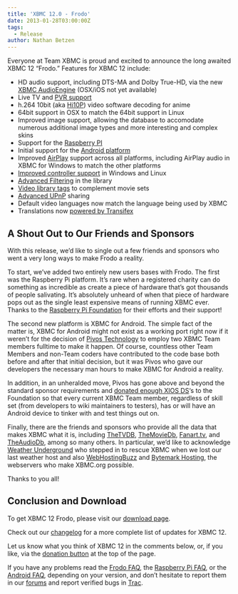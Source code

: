 ```yaml
---
title: 'XBMC 12.0 - Frodo'
date: 2013-01-28T03:00:00Z
tags:
  - Release
author: Nathan Betzen
---
```

Everyone at Team XBMC is proud and excited to announce the long awaited XBMC 12 “Frodo.” Features for XBMC 12 include:

 
 * HD audio support, including DTS-MA and Dolby True-HD, via the new [XBMC AudioEngine](https://kodi.wiki/view/AudioEngine "XBMC AudioEngine") (OSX/iOS not yet available)
 * Live TV and [PVR support](https://kodi.wiki/view/PVR "XBMC PVR Setup Guide")
 * h.264 10bit (aka [Hi10P](https://kodi.wiki/view/Hi10P)) video software decoding for anime
 * 64bit support in OSX to match the 64bit support in Linux
 * Improved image support, allowing the database to accomodate numerous additional image types and more interesting and complex skins
 * Support for the [Raspberry PI](https://kodi.wiki/view/Raspberry_Pi/FAQ)
 * Initial support for the [Android platform](https://kodi.wiki/view/XBMC_for_Android_specific_FAQ "XBMC for Android FAQ")
 * Improved [AirPlay](https://kodi.wiki/view/AirPlay) support across all platforms, including AirPlay audio in XBMC for Windows to match the other platforms
 * [Improved controller support](https://kodi.wiki/view/Xbox_360_Wireless_Controller_for_Windows "Xbox 360 controller support for XBMC wiki") in Windows and Linux
 * [Advanced Filtering](https://kodi.wiki/view/Advanced_Library_Filtering "Advanced Filtering") in the library
 * [Video library tags](https://kodi.wiki/view/Video_library_tags "Video library tags") to complement movie sets
 * [Advanced UPnP](https://kodi.wiki/view/HOW-TO:Share_libraries_using_UPnP "How to share libraries using UPnP") sharing
 * Default video languages now match the language being used by XBMC
 * Translations now [powered by Transifex](https://kodi.wiki/blittan/2012/10/30/dear-addon-and-skin-developers/ "Transifex Announcement")
 
 A Shout Out to Our Friends and Sponsors
---------------------------------------

 With this release, we’d like to single out a few friends and sponsors who went a very long ways to make Frodo a reality.

 To start, we’ve added two entirely new users bases with Frodo. The first was the Raspberry Pi platform. It’s rare when a registered charity can do something as incredible as create a piece of hardware that’s got thousands of people salivating. It’s absolutely unheard of when that piece of hardware pops out as the single least expensive means of running XBMC ever. Thanks to the [Raspberry Pi Foundation](https://www.raspberrypi.org/about/ "The Raspberry Pi Foundation") for their efforts and their support!

 The second new platform is XBMC for Android. The simple fact of the matter is, XBMC for Android might not exist as a working port right now if it weren’t for the decision of [Pivos Technology](https://www.pivosgroup.com/ "Pivos Technology") to employ two XBMC Team members fulltime to make it happen. Of course, countless other Team Members and non-Team coders have contributed to the code base both before and after that initial decision, but it was Pivos who gave our developers the necessary man hours to make XBMC for Android a reality.

 In addition, in an unheralded move, Pivos has gone above and beyond the standard sponsor requirements and [donated enough XIOS DS](https://www.pivosgroup.com/ "The XIOS DS")‘s to the Foundation so that every current XBMC Team member, regardless of skill set (from developers to wiki maintainers to testers), has or will have an Android device to tinker with and test things out on.

 Finally, there are the friends and sponsors who provide all the data that makes XBMC what it is, including [TheTVDB](https://www.thetvdb.com/ "TheTVDB"), [TheMovieDb](https://www.themoviedb.org/ "The Movie Database"), [Fanart.tv](https://fanart.tv/ "fanart.tv"), and [TheAudioDb](https://theaudiodb.com/ "The Audio DB"), among so many others. In particular, we’d like to acknowledge [Weather Underground](https://www.wunderground.com/ "Weather Underground") who stepped in to rescue XBMC when we lost our last weather host and also [WebHostingBuzz](https://www.webhostingbuzz.com/ "WebHostingBuzz") and [Bytemark Hosting](https://www.bytemark.co.uk/ "Bytemark Hosting"), the webservers who make XBMC.org possible.

 Thanks to you all!

 Conclusion and Download
-----------------------

 To get XBMC 12 Frodo, please visit our [download page](https://kodi.wiki/download/ "XBMC Download Page").

 Check out our [changelog](https://kodi.wiki/view/XBMC_v12_(Frodo)_changelog "XBMC 12 Frodo Changelog") for a more complete list of updates for XBMC 12.

 Let us know what you think of XBMC 12 in the comments below, or, if you like, via the [donation button](https://kodi.wiki/contribute/donate/ "XBMC Donations") at the top of the page.

 If you have any problems read the [Frodo FAQ](https://kodi.wiki/view/XBMC_v12_%28Frodo%29_FAQ), the [Raspberry Pi FAQ](https://kodi.wiki/view/Raspberry_Pi_FAQ "Raspberry Pi FAQ"), or the [Android FAQ](https://kodi.wiki/view/Android_FAQ "Android FAQ"), depending on your version, and don’t hesitate to report them in our [forums](https://forum.kodi.tv/ "XBMC Forums") and report verified bugs in [Trac](http://trac.xbmc.org/ "XBMC Issue Tracking System").

 